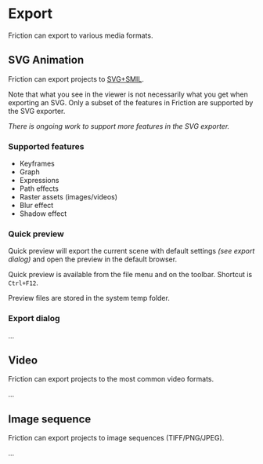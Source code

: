 # Export

Friction can export to various media formats.

## SVG Animation

Friction can export projects to [SVG+SMIL](https://en.wikipedia.org/wiki/Synchronized_Multimedia_Integration_Language#SMIL+SVG).

Note that what you see in the viewer is not necessarily what you get when exporting an SVG. Only a subset of the features in Friction are supported by the SVG exporter.

*There is ongoing work to support more features in the SVG exporter.*

### Supported features

* Keyframes
* Graph
* Expressions
* Path effects
* Raster assets (images/videos)
* Blur effect
* Shadow effect

### Quick preview

Quick preview will export the current scene with default settings *(see export dialog)* and open the preview in the default browser.

Quick preview is available from the file menu and on the toolbar. Shortcut is `Ctrl+F12`.

Preview files are stored in the system temp folder.

### Export dialog

...


## Video

Friction can export projects to the most common video formats.

...

## Image sequence

Friction can export projects to image sequences (TIFF/PNG/JPEG).

...
